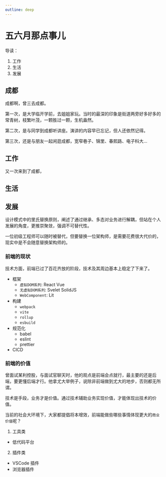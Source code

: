 ```yaml
---
outline: deep
---
```


# 五六月那点事儿

导读：

1. 工作
2. 生活
3. 发展

## 成都

成都啊，曾三去成都。

第一次，是大学临开学前，去姐姐家玩。当时的最深的印象是街道两旁好多好多的常青树，枝繁叶茂，一颗胜过一颗，生机盎然。

第二次，是与同学到成都听讲座。演讲的内容早已忘记，但人还依然记得。

第三次，还是与朋友一起闲逛成都，宽窄巷子、锦里、春熙路、电子科大...

## 工作

又一次来到了成都，

## 生活

## 发展

设计模式中的里氏替换原则，阐述了通过继承、多态对业务进行解耦，但站在个人发展的角度，更推崇聚敛，强调不可替代性。

一位初级工程师可以随时被替代，但要替换一位架构师，是需要花费很大代价的，现实中是不会随意替换架构师的。

### 前端的现状

技术方面，前端已过了百花齐放的阶段，技术及其周边基本上稳定了下来了。

- 框架
  - `虚拟DOM系列`: React Vue
  - `无虚拟DOM系列`: Svelet SolidJS
  - `WebComponent`: Lit
- 构建
  - `webpack`
  - `vite`
  - `rollup`
  - `esbuild`
- 规范化
  - babel
  - eslint
  - prettier
- CICD

### 前端的价值

曾面试某利控股，与面试官聊天时，他的观点是前端会点就行，最主要的还是后端，要更懂后端才行。他拿尤大举例子，说除非前端做到尤大的地步，否则都无所谓。

技术是手段，业务才是价值。通过技术辅助业务实现价值，才能体现出技术的价值。

当前的社会大环境下，大家都提倡将本增效，前端能做些哪些事情体现更大的`商业价值`呢？

1. 工具类

- 低代码平台

2. 插件类

- VSCode 插件
- 浏览器插件
